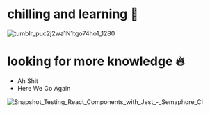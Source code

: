 # chilling and learning :speech_balloon:	

![tumblr_puc2j2wa1N1tgo74ho1_1280](https://user-images.githubusercontent.com/73060136/119864644-07d54c80-bf45-11eb-89e0-bdb1355ea1e6.gif)

<!-- ![programming](https://user-images.githubusercontent.com/73060136/119861850-0b1b0900-bf42-11eb-8d06-47d8121aa40f.gif)
  -->
  
# looking for more knowledge :fire:
- Ah Shit 
- Here We Go Again

![Snapshot_Testing_React_Components_with_Jest_-_Semaphore_CI](https://user-images.githubusercontent.com/73060136/120882173-1932ee80-c600-11eb-8061-be0344147737.png)

<!---
SinsamutQ/SinsamutQ is a ✨ special ✨ repository because its `README.md` (this file) appears on your GitHub profile.
You can click the Preview link to take a look at your changes.
--->
